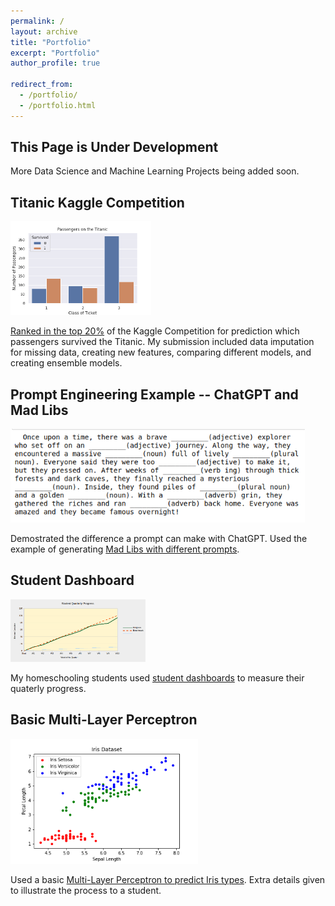 ```yaml
---
permalink: /
layout: archive
title: "Portfolio"
excerpt: "Portfolio"
author_profile: true

redirect_from: 
  - /portfolio/
  - /portfolio.html
---
```


This Page is Under Development
-----

More Data Science and Machine Learning Projects being added soon.

Titanic Kaggle Competition
-----

<img height="150" src="/images/titanic.png">

[Ranked in the top 20%](https://www.kaggle.com/competitions/titanic/leaderboard#) of the Kaggle Competition for prediction which passengers survived the Titanic.  My submission included data imputation for missing data, creating new features, comparing different models, and creating ensemble models.

Prompt Engineering Example -- ChatGPT and Mad Libs
------

<img height="150" src="/images/MadLibGenerated.png">

Demostrated the difference a prompt can make with ChatGPT.  Used the example of generating [Mad Libs with different prompts](https://github.com/JennySteichen/JennySteichen.github.io/blob/master/_portfolio/ChatGPT_MadLib_Generator.ipynb).

Student Dashboard
------

<img height="100" src="/images/student_dashboard.png">

My homeschooling students used [student dashboards](https://github.com/JennySteichen/JennySteichen.github.io/blob/master/_portfolio/Student%20Dashboard.xlsx) to measure their quaterly progress.

Basic Multi-Layer Perceptron
------

<img height="200" src="/images/iris_data_scatterplot.png">

Used a basic [Multi-Layer Perceptron to predict Iris types](https://github.com/JennySteichen/JennySteichen.github.io/blob/master/_portfolio/ML%20Iris%20Classification.ipynb).  Extra details given to illustrate the process to a student.
